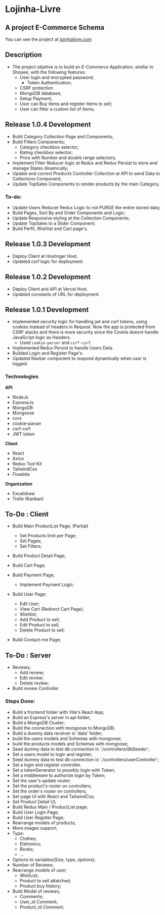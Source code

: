 # Lojinha-Livre
## A project E-Commerce Schema

You can see the project at 
[lojinhalivre.com ](https://lojinhalivre.com/)

## Description

- The project objetive is to build an E-Commerce Application, similar to Shopee, with the following features: 
  - User login and encrypted password; 
    - Token Authentication;
  - CSRF protection
  - MongoDB database;
  - Setup Payment;
  - User can Buy items and register items to sell;
  - User can filter a custom list of items; 


## Release 1.0.4 Development
  - Build Category Collection Page and Components;
  - Build Filters Components;
    - Category checkbox selector;
    - Rating checkbox selector;
    - Price with Number and double range selectors;
  - Implement Filter Reducer logic at Redux and Redux Persist to store and manage States dinamically;
  - Update and correct Products Controller Collection at API to send Data to Collections Component;
  - Update TopSales Components to render products by the main Category.

### To-do:

- Update Users Reducer Redux Logic to not PURGE the entire stored data;
- Build Pages, Sort By and Order Components and Logic;
- Update Responsive styling at the Collection Components;
- Update TopSales to a Slider Component;
- Build Perfil, Wishlist and Cart page's.

## Release 1.0.3 Development
  - Deploy Client at Hostinger Host.
  - Updated csrf logic for deployment.

## Release 1.0.2 Development
  - Deploy Client and API at Vercel Host.
  - Updated constants of URL for deployment.

## Release 1.0.1 Development

  - Implemented security logic for handling jwt and csrf tokens, using cookies instead of headers in Request. Now the app is protected from CSRF atacks and there is more security since the Cookie doesnt handle JavaScript logic as Headers. 
    - Used `cookie-parser` and `csrf-csrf`.
  - Implemented Redux Persist to handle Users Data.
  - Builded Login and Register Page's.
  - Updated Navbar component to respond dynamically when user is logged.  




### Technologies

**API**

  - NodeJs
  - ExpressJs
  - MongoDB
  - Mongoose
  - cors
  - cookie-parser
  - csrf-csrf
  - JWT token

**Client**

  - React
  - Axios
  - Redux Tool Kit
  - TailwindCss
  - Flowbite

**Organization**

  - Excalidraw
  - Trello (Kanban)


## To-Do : Client

  - Build Main ProductList Page; (Partial)
    - Set Products limit per Page; 
    - Set Pages;
    - Set Filters;

  - Build Product Detail Page;
  - Build Cart Page;
  - Build Payment Page;
    - Implement Payment Logic;
  - Build User Page;
    - Edit User;
    - View Cart (Redirect Cart Page);
    - Wishlist;
    - Add Product to sell;
    - Edit Product to sell;
    - Delete Product to sell;
  - Build Contact-me Page;

## To-Do : Server 

  - Reviews;
    - Add review;
    - Edit review;
    - Delete review;
  - Build review Controller 


### Steps Done:

  - Build a frontend folder with Vite's React App;
  - Build an Express's server in api folder;
  - Build a MongoDB Cluster;
  - Build the connection with mongoose to MongoDB; 
  - Build a dummy data receiver in 'data' folder;
  - build the users models and Schemas with mongoose;
  - build the products models and Schemas with mongoose;
  - Seed dummy data to test db connection in './controllers/dbSeeder';
  - Set a users model to login and register;
  - Seed dummy data to test db connection in './controllers/userController';
  - Set a login and register controller.
  - Set a tokenGenerator to possibly login with Token;
  - Set a middleware to authorize login by Token;
  - Set the user's update router;
  - Set the product's router on controllers;
  - Set the order's router on controllers;
  - Set page UI with React and TailwindCss;
  - Set Product Detail UI;
  - Build Redux Main / ProductList page;
  - Build User Login Page;
  - Build User Register Page;
  - Rearrange models of products;
  - More images support;
  - Type:
    - Clothes;
    - Eletronics;
    - Books; 
    - ...
  - Options to variables(Size, type, options);
  - Number of Reviews;
- Rearrange models of user; 
  - WishList;
  - Product to sell attatched;
  - Product buy history;
- Build Model of reviews;
  - Comments;
  - User_id Comment; 
  - Product_id Comment;



